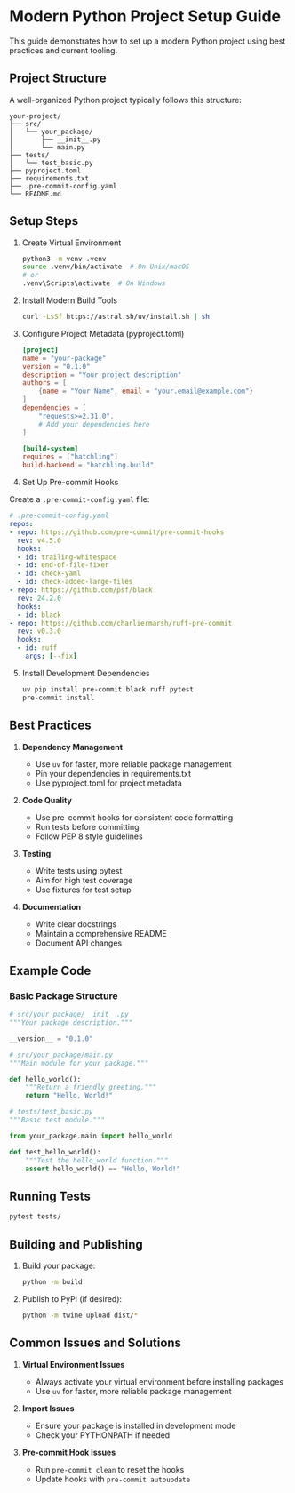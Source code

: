 # Modern Python Project Setup Guide

This guide demonstrates how to set up a modern Python project using best practices and current tooling.

## Project Structure

A well-organized Python project typically follows this structure:

```text
your-project/
├── src/
│   └── your_package/
│       ├── __init__.py
│       └── main.py
├── tests/
│   └── test_basic.py
├── pyproject.toml
├── requirements.txt
├── .pre-commit-config.yaml
└── README.md
```

## Setup Steps

1. Create Virtual Environment

   ```bash
   python3 -m venv .venv
   source .venv/bin/activate  # On Unix/macOS
   # or
   .venv\Scripts\activate  # On Windows
   ```

2. Install Modern Build Tools

   ```bash
   curl -LsSf https://astral.sh/uv/install.sh | sh
   ```

3. Configure Project Metadata (pyproject.toml)

   ```toml
   [project]
   name = "your-package"
   version = "0.1.0"
   description = "Your project description"
   authors = [
       {name = "Your Name", email = "your.email@example.com"}
   ]
   dependencies = [
       "requests>=2.31.0",
       # Add your dependencies here
   ]

   [build-system]
   requires = ["hatchling"]
   build-backend = "hatchling.build"
   ```

4. Set Up Pre-commit Hooks

Create a `.pre-commit-config.yaml` file:

```yaml
# .pre-commit-config.yaml
repos:
- repo: https://github.com/pre-commit/pre-commit-hooks
  rev: v4.5.0
  hooks:
  - id: trailing-whitespace
  - id: end-of-file-fixer
  - id: check-yaml
  - id: check-added-large-files
- repo: https://github.com/psf/black
  rev: 24.2.0
  hooks:
  - id: black
- repo: https://github.com/charliermarsh/ruff-pre-commit
  rev: v0.3.0
  hooks:
  - id: ruff
    args: [--fix]
```

5. Install Development Dependencies

   ```bash
   uv pip install pre-commit black ruff pytest
   pre-commit install
   ```

## Best Practices

1. **Dependency Management**
   - Use `uv` for faster, more reliable package management
   - Pin your dependencies in requirements.txt
   - Use pyproject.toml for project metadata

2. **Code Quality**
   - Use pre-commit hooks for consistent code formatting
   - Run tests before committing
   - Follow PEP 8 style guidelines

3. **Testing**
   - Write tests using pytest
   - Aim for high test coverage
   - Use fixtures for test setup

4. **Documentation**
   - Write clear docstrings
   - Maintain a comprehensive README
   - Document API changes

## Example Code

### Basic Package Structure

```python
# src/your_package/__init__.py
"""Your package description."""

__version__ = "0.1.0"
```

```python
# src/your_package/main.py
"""Main module for your package."""

def hello_world():
    """Return a friendly greeting."""
    return "Hello, World!"
```

```python
# tests/test_basic.py
"""Basic test module."""

from your_package.main import hello_world

def test_hello_world():
    """Test the hello_world function."""
    assert hello_world() == "Hello, World!"
```

## Running Tests

```bash
pytest tests/
```

## Building and Publishing

1. Build your package:

   ```bash
   python -m build
   ```

2. Publish to PyPI (if desired):

   ```bash
   python -m twine upload dist/*
   ```

## Common Issues and Solutions

1. **Virtual Environment Issues**
   - Always activate your virtual environment before installing packages
   - Use `uv` for faster, more reliable package management

2. **Import Issues**
   - Ensure your package is installed in development mode
   - Check your PYTHONPATH if needed

3. **Pre-commit Hook Issues**
   - Run `pre-commit clean` to reset the hooks
   - Update hooks with `pre-commit autoupdate`
